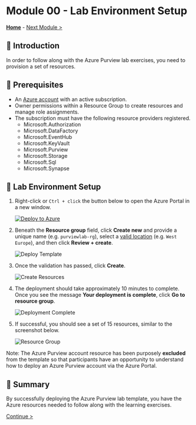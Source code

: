 # Module 00 - Lab Environment Setup

**[Home](../README.md)** - [Next Module >](../modules/module01.md)

## :loudspeaker: Introduction

In order to follow along with the Azure Purview lab exercises, you need to provision a set of resources.

## :thinking: Prerequisites

* An [Azure account](https://azure.microsoft.com/en-us/free/) with an active subscription.
* Owner permissions within a Resource Group to create resources and manage role assignments.
* The subscription must have the following resource providers registered.
    * Microsoft.Authorization
    * Microsoft.DataFactory
    * Microsoft.EventHub
    * Microsoft.KeyVault
    * Microsoft.Purview
    * Microsoft.Storage
    * Microsoft.Sql
    * Microsoft.Synapse

## :test_tube: Lab Environment Setup

1. Right-click or `Ctrl + click` the button below to open the Azure Portal in a new window.

    [![Deploy to Azure](https://aka.ms/deploytoazurebutton)](https://portal.azure.com/#create/Microsoft.Template/uri/https%3A%2F%2Fraw.githubusercontent.com%2Ftayganr%2Fpurviewlab%2Fmain%2Ftemplate%2Fazuredeploy.json)

2. Beneath the **Resource group** field, click **Create new** and provide a unique name (e.g. `purviewlab-rg`), select a [valid location](https://azure.microsoft.com/en-us/global-infrastructure/services/?products=purview&regions=all) (e.g. `West Europe`), and then click **Review + create**.

    ![Deploy Template](../images/module00/00.01-deploy-lab.png)

3. Once the validation has passed, click **Create**.

    ![Create Resources](../images/module00/00.02-deploy-create.png)

4. The deployment should take approximately 10 minutes to complete. Once you see the message **Your deployment is complete**, click **Go to resource group**.

    ![Deployment Complete](../images/module00/00.03-deploy-complete.png)

5. If successful, you should see a set of 15 resources, similar to the screenshot below.

    ![Resource Group](../images/module00/00.04-deploy-resources.png)

Note: The Azure Purview account resource has been purposely **excluded** from the template so that participants have an opportunity to understand how to deploy an Azure Purview account via the Azure Portal.

## :tada: Summary

By successfully deploying the Azure Purview lab template, you have the Azure resources needed to follow along with the learning exercises.

[Continue >](../modules/module01.md)